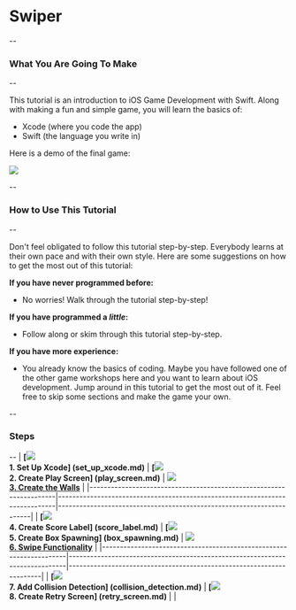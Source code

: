 # Swiper
--
### What You Are Going To Make
--

This tutorial is an introduction to iOS Game Development with Swift. Along with making a fun and simple game, you will learn the basics of:

* Xcode (where you code the app)
* Swift (the language you write in)

Here is a demo of the final game:

![](img/demo.gif)

--
### How to Use This Tutorial
--

Don't feel obligated to follow this tutorial step-by-step. Everybody learns at their own pace and with their own style. Here are some suggestions on how to get the most out of this tutorial:

**If you have never programmed before:**

- No worries! Walk through the tutorial step-by-step!

**If you have programmed a _little_:**

- Follow along or skim through this tutorial step-by-step.

**If you have more experience:**

- You already know the basics of coding. Maybe you have followed one of the other game workshops here and you want to learn about iOS development. Jump around in this tutorial to get the most out of it. Feel free to skip some sections and make the game your own.

--
### Steps
--
| **[![](img/xcode.png) <br> 1. Set Up Xcode] (set_up_xcode.md)** | **[![](img/play.png) <br> 2. Create Play Screen]  (play_screen.md)** | **[![](img/walls.png)  <br> 3. Create the Walls](walls.md)** |
|--------------------------------------------------------------------|-----------------------------------------------------------------------------|----------------------------------------------------------------------|
| **[![](img/score.png) <br> 4. Create Score Label] (score_label.md)** | **[![](img/box.gif) <br> 5. Create Box Spawning]  (box_spawning.md)** | **[![](img/swipe.gif)  <br> 6. Swipe Functionality](swipe_functionality.md)** |                               |--------------------------------------------------------------------|-----------------------------------------------------------------------------|----------------------------------------------------------------------|
| **[![](img/physics.gif) <br> 7. Add Collision Detection] (collision_detection.md)** | **[![](img/retry.png) <br> 8. Create Retry Screen]  (retry_screen.md)** | |